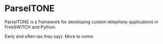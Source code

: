 ParselTONE
==========

ParselTONE is a framework for developing custom telephony applications in FreeSWITCH and Python.

Early and often (as they say). More to come.
